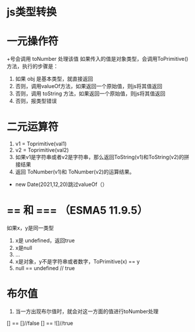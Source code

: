# js类型转换


# 一元操作符
+号会调用 toNumber 处理该值
如果传入的值是对象类型，会调用ToPrimitive()方法，执行的步骤是： 
   1. 如果 obj 是基本类型，就直接返回
   2. 否则，调用valueOf方法，如果返回一个原始值，则js将其值返回
   3. 否则，调用 toString 方法，如果返回一个原始值，则js将其值返回
   4. 否则，报类型错误

# 二元运算符
<!-- val1 + val2 -->
1. v1 = Toprimitive(val1)
2. v2 = Toprimitive(val2)
3. 如果v1是字符串或者v2是字符串，那么返回ToString(v1)和ToString(v2)的拼接结果
4. 返回 ToNumber(v1)和 ToNumber(v2)的运算结果。

- new Date(2021,12,20)跳过valueOf（）

# == 和 === （ESMA5 11.9.5）
如果x，y是同一类型
1. x是 undefined，返回true
2. x是null
3. ...
4. x是对象，y不是字符串或者数字，ToPrimitive(x) == y
5. null == undefined // true

# 布尔值

1. 当一方出现布尔值时，就会对这一方面的值进行toNumber处理

<!-- 下面两个问题面试经常被问到 -->
[] == []//false
[] == ![]//true